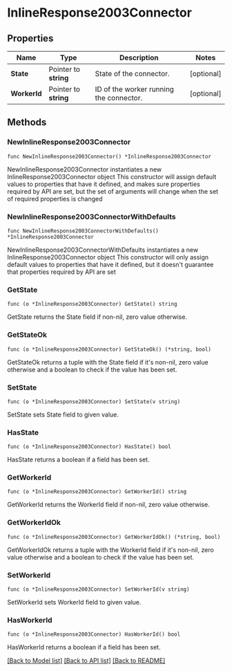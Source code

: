 # InlineResponse2003Connector

## Properties

Name | Type | Description | Notes
------------ | ------------- | ------------- | -------------
**State** | Pointer to **string** | State of the connector. | [optional] 
**WorkerId** | Pointer to **string** | ID of the worker running the connector. | [optional] 

## Methods

### NewInlineResponse2003Connector

`func NewInlineResponse2003Connector() *InlineResponse2003Connector`

NewInlineResponse2003Connector instantiates a new InlineResponse2003Connector object
This constructor will assign default values to properties that have it defined,
and makes sure properties required by API are set, but the set of arguments
will change when the set of required properties is changed

### NewInlineResponse2003ConnectorWithDefaults

`func NewInlineResponse2003ConnectorWithDefaults() *InlineResponse2003Connector`

NewInlineResponse2003ConnectorWithDefaults instantiates a new InlineResponse2003Connector object
This constructor will only assign default values to properties that have it defined,
but it doesn't guarantee that properties required by API are set

### GetState

`func (o *InlineResponse2003Connector) GetState() string`

GetState returns the State field if non-nil, zero value otherwise.

### GetStateOk

`func (o *InlineResponse2003Connector) GetStateOk() (*string, bool)`

GetStateOk returns a tuple with the State field if it's non-nil, zero value otherwise
and a boolean to check if the value has been set.

### SetState

`func (o *InlineResponse2003Connector) SetState(v string)`

SetState sets State field to given value.

### HasState

`func (o *InlineResponse2003Connector) HasState() bool`

HasState returns a boolean if a field has been set.

### GetWorkerId

`func (o *InlineResponse2003Connector) GetWorkerId() string`

GetWorkerId returns the WorkerId field if non-nil, zero value otherwise.

### GetWorkerIdOk

`func (o *InlineResponse2003Connector) GetWorkerIdOk() (*string, bool)`

GetWorkerIdOk returns a tuple with the WorkerId field if it's non-nil, zero value otherwise
and a boolean to check if the value has been set.

### SetWorkerId

`func (o *InlineResponse2003Connector) SetWorkerId(v string)`

SetWorkerId sets WorkerId field to given value.

### HasWorkerId

`func (o *InlineResponse2003Connector) HasWorkerId() bool`

HasWorkerId returns a boolean if a field has been set.


[[Back to Model list]](../README.md#documentation-for-models) [[Back to API list]](../README.md#documentation-for-api-endpoints) [[Back to README]](../README.md)


